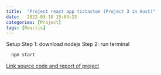 ```yaml
---
title:  "Project react app tictactoe (Project 3 in Hust)"
date:   2022-03-10 15:04:23
categories: [Project]
tags: [Reactjs]
---
```

Setup
Step 1: download nodejs
Step 2: run terminal 
``` ruby
  npm start
```
[Link source code and report of project][link]

[link]:      https://github.com/thuongx1bg/react_app_tictactoe
